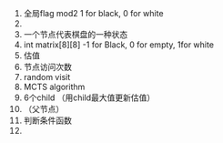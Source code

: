 1. 全局flag mod2 1 for black, 0 for white
2. 
3. 一个节点代表棋盘的一种状态
4. int matrix[8][8] -1 for Black, 0 for empty, 1for white 
5. 估值
6. 节点访问次数
7. random visit
8. MCTS algorithm 
9. 6个child （用child最大值更新估值）
10. （父节点）
11. 判断条件函数
12. 

